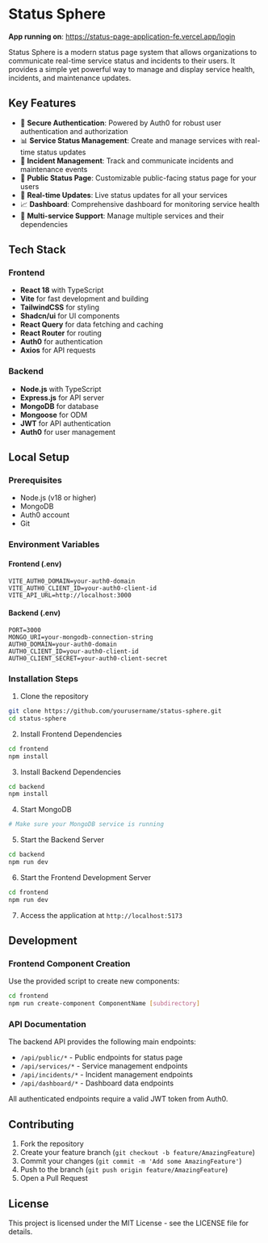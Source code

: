 # Status Sphere

**App running on**: https://status-page-application-fe.vercel.app/login 

Status Sphere is a modern status page system that allows organizations to communicate real-time service status and incidents to their users. It provides a simple yet powerful way to manage and display service health, incidents, and maintenance updates.

## Key Features

- 🔐 **Secure Authentication**: Powered by Auth0 for robust user authentication and authorization
- 📊 **Service Status Management**: Create and manage services with real-time status updates
- 🚨 **Incident Management**: Track and communicate incidents and maintenance events
- 📱 **Public Status Page**: Customizable public-facing status page for your users
- 🔄 **Real-time Updates**: Live status updates for all your services
- 📈 **Dashboard**: Comprehensive dashboard for monitoring service health
- 🎯 **Multi-service Support**: Manage multiple services and their dependencies

## Tech Stack

### Frontend

- **React 18** with TypeScript
- **Vite** for fast development and building
- **TailwindCSS** for styling
- **Shadcn/ui** for UI components
- **React Query** for data fetching and caching
- **React Router** for routing
- **Auth0** for authentication
- **Axios** for API requests

### Backend

- **Node.js** with TypeScript
- **Express.js** for API server
- **MongoDB** for database
- **Mongoose** for ODM
- **JWT** for API authentication
- **Auth0** for user management

## Local Setup

### Prerequisites

- Node.js (v18 or higher)
- MongoDB
- Auth0 account
- Git

### Environment Variables

#### Frontend (.env)

```env
VITE_AUTH0_DOMAIN=your-auth0-domain
VITE_AUTH0_CLIENT_ID=your-auth0-client-id
VITE_API_URL=http://localhost:3000
```

#### Backend (.env)

```env
PORT=3000
MONGO_URI=your-mongodb-connection-string
AUTH0_DOMAIN=your-auth0-domain
AUTH0_CLIENT_ID=your-auth0-client-id
AUTH0_CLIENT_SECRET=your-auth0-client-secret
```

### Installation Steps

1. Clone the repository

```bash
git clone https://github.com/yourusername/status-sphere.git
cd status-sphere
```

2. Install Frontend Dependencies

```bash
cd frontend
npm install
```

3. Install Backend Dependencies

```bash
cd backend
npm install
```

4. Start MongoDB

```bash
# Make sure your MongoDB service is running
```

5. Start the Backend Server

```bash
cd backend
npm run dev
```

6. Start the Frontend Development Server

```bash
cd frontend
npm run dev
```

7. Access the application at `http://localhost:5173`

## Development

### Frontend Component Creation

Use the provided script to create new components:

```bash
cd frontend
npm run create-component ComponentName [subdirectory]
```

### API Documentation

The backend API provides the following main endpoints:

- `/api/public/*` - Public endpoints for status page
- `/api/services/*` - Service management endpoints
- `/api/incidents/*` - Incident management endpoints
- `/api/dashboard/*` - Dashboard data endpoints

All authenticated endpoints require a valid JWT token from Auth0.

## Contributing

1. Fork the repository
2. Create your feature branch (`git checkout -b feature/AmazingFeature`)
3. Commit your changes (`git commit -m 'Add some AmazingFeature'`)
4. Push to the branch (`git push origin feature/AmazingFeature`)
5. Open a Pull Request

## License

This project is licensed under the MIT License - see the LICENSE file for details.
